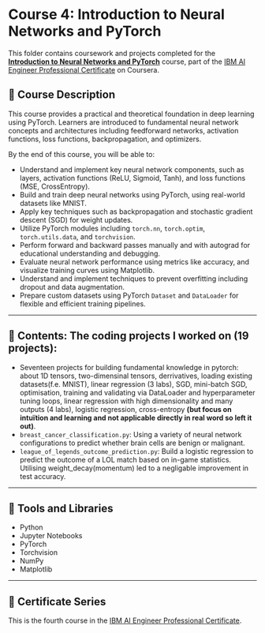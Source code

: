 # Course 4: Introduction to Neural Networks and PyTorch

This folder contains coursework and projects completed for the **[Introduction to Neural Networks and PyTorch](https://www.coursera.org/learn/deep-neural-networks-with-pytorch?specialization=ai-engineer)** course, part of the [IBM AI Engineer Professional Certificate](https://www.coursera.org/professional-certificates/ai-engineer) on Coursera.

## 🧠 Course Description

This course provides a practical and theoretical foundation in deep learning using PyTorch. Learners are introduced to fundamental neural network concepts and architectures including feedforward networks, activation functions, loss functions, backpropagation, and optimizers.

By the end of this course, you will be able to:

- Understand and implement key neural network components, such as layers, activation functions (ReLU, Sigmoid, Tanh), and loss functions (MSE, CrossEntropy).
- Build and train deep neural networks using PyTorch, using real-world datasets like MNIST.
- Apply key techniques such as backpropagation and stochastic gradient descent (SGD) for weight updates.
- Utilize PyTorch modules including `torch.nn`, `torch.optim`, `torch.utils.data`, and `torchvision`.
- Perform forward and backward passes manually and with autograd for educational understanding and debugging.
- Evaluate neural network performance using metrics like accuracy, and visualize training curves using Matplotlib.
- Understand and implement techniques to prevent overfitting including dropout and data augmentation.
- Prepare custom datasets using PyTorch `Dataset` and `DataLoader` for flexible and efficient training pipelines.

---

## 📂 Contents: The coding projects I worked on (19 projects):

- Seventeen projects for building fundamental knowledge in pytorch: about 1D tensors, two-dimensinal tensors, derrivatives, loading existing datasets(f.e. MNIST), linear regression (3 labs), SGD, mini-batch SGD, optimisation, training and validating via DataLoader and hyperparameter tuning loops, linear regression with high dimensionality and many outputs (4 labs), logistic regression, cross-entropy **(but focus on intuïtion and learning and not applicable directly in real word so left it out)**. 
- `breast_cancer_classification.py`: Using a variety of neural network configurations to predict whether brain cells are benign or malignant. 
- `league_of_legends_outcome_prediction.py`: Build a logistic regression to predict the outcome of a LOL match based on in-game statistics. Utilising weight_decay(momentum) led to a negligable improvement in test accuracy.
---

## 🔧 Tools and Libraries

- Python
- Jupyter Notebooks
- PyTorch
- Torchvision
- NumPy
- Matplotlib

---

## 📌 Certificate Series

This is the fourth course in the [IBM AI Engineer Professional Certificate](https://www.coursera.org/professional-certificates/ai-engineer).

